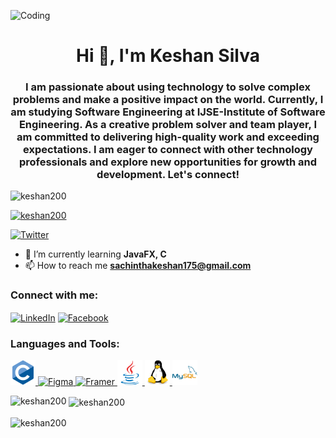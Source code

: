 
<img align="middle" alt="Coding" width="1000" src="https://miro.medium.com/v2/resize:fit:679/1*uzVtquVT0jGfbNAf7Qc1UQ.gif">
<h1 align="center">Hi 👋, I'm Keshan Silva</h1>
<h3 align="center">I am passionate about using technology to solve complex problems and make a positive impact on the world. Currently, I am studying Software Engineering at IJSE-Institute of Software Engineering. As a creative problem solver and team player, I am committed to delivering high-quality work and exceeding expectations. I am eager to connect with other technology professionals and explore new opportunities for growth and development. Let's connect!</h3>

<p align="left">
  <img src="https://komarev.com/ghpvc/?username=keshan200&label=Profile%20views&color=0e75b6&style=flat" alt="keshan200" />
</p>

<p align="left">
  <a href="https://github.com/ryo-ma/github-profile-trophy"><img src="https://github-profile-trophy.vercel.app/?username=keshan200" alt="keshan200" /></a>
</p>

<p align="left">
  <a href="https://twitter.com/" target="blank"><img src="https://img.shields.io/twitter/follow/?logo=twitter&style=for-the-badge" alt="Twitter" /></a>
</p>

- 🌱 I’m currently learning **JavaFX, C**
- 📫 How to reach me **sachinthakeshan175@gmail.com**

<h3 align="left">Connect with me:</h3>
<p align="left">
  <a href="https://linkedin.com/in/keshan-silva-104b6a2a9/" target="blank"><img align="center" src="https://raw.githubusercontent.com/rahuldkjain/github-profile-readme-generator/master/src/images/icons/Social/linked-in-alt.svg" alt="LinkedIn" height="30" width="40" /></a>
  <a href="https://web.facebook.com/sachintha.keshan.24" target="blank"><img align="center" src="https://raw.githubusercontent.com/rahuldkjain/github-profile-readme-generator/master/src/images/icons/Social/facebook.svg" alt="Facebook" height="30" width="40" /></a>
</p>

<h3 align="left">Languages and Tools:</h3>
<p align="left">
  <a href="https://www.cprogramming.com/" target="_blank" rel="noreferrer"> <img src="https://raw.githubusercontent.com/devicons/devicon/master/icons/c/c-original.svg" alt="C" width="40" height="40"/> </a>
  <a href="https://www.figma.com/" target="_blank" rel="noreferrer"> <img src="https://www.vectorlogo.zone/logos/figma/figma-icon.svg" alt="Figma" width="40" height="40"/> </a>
  <a href="https://www.framer.com/" target="_blank" rel="noreferrer"> <img src="https://www.vectorlogo.zone/logos/framer/framer-icon.svg" alt="Framer" width="40" height="40"/> </a>
  <a href="https://www.java.com" target="_blank" rel="noreferrer"> <img src="https://raw.githubusercontent.com/devicons/devicon/master/icons/java/java-original.svg" alt="Java" width="40" height="40"/> </a>
  <a href="https://www.linux.org/" target="_blank" rel="noreferrer"> <img src="https://raw.githubusercontent.com/devicons/devicon/master/icons/linux/linux-original.svg" alt="Linux" width="40" height="40"/> </a>
  <a href="https://www.mysql.com/" target="_blank" rel="noreferrer"> <img src="https://raw.githubusercontent.com/devicons/devicon/master/icons/mysql/mysql-original-wordmark.svg" alt="MySQL" width="40" height="40"/> </a>
</p>

<p><img align="left" src="https://github-readme-stats.vercel.app/api/top-langs?username=keshan200&show_icons=true&locale=en&layout=compact" alt="keshan200" /></p>

<p>&nbsp;<img align="center" src="https://github-readme-stats.vercel.app/api?username=keshan200&show_icons=true&locale=en" alt="keshan200" /></p>

<p><img align="center" src="https://github-readme-streak-stats.herokuapp.com/?user=keshan200&" alt="keshan200" /></p>
